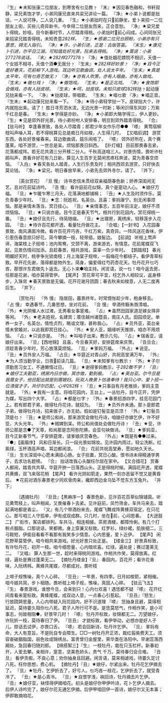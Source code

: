 <!-- { "loadSidebar": true } -->
『生』★未知张康二位朋友，到寒舍有乜见教﹖ 
『末』★因见春色融和，书轩寂静，梁兄素饱才学，小弟同康兄直来共梁兄讲论一篇。 
『净』★小弟卜说都是拙话，一人说可挣，二人说几重。 
『生』★小弟拙时在只前静坐，爱卜来招一二位朋友上街，买些儿奇异新书，今幸得二位朋友而来，正合意恕。 
『净』★梁兄爱卜得桃，妙哑。目今新春时节，人尽踏青得桃。小弟拙时前心闷成。心间同张兄来招梁兄踏青得桃，未知贵意*282样。 
『生』★感谢二位兄台顾盼，小弟亦有只意思，碍无人指引。 
『净』★许，小弟引进，正是：古版答笛。 
『末生』★康兄卜引进，尔平日江湖，可知值处好光景，阮来去得桃。 
『净』★莫说：小弟*277*278说话。 
『末』★*282样*277*278﹖ 
『净』★值处姻花嫖院不相识，夭值一个女妓不相寻，夭值个酒●无我分﹖ 
『生末』★*282样好妙景﹖ 
『净』★目今正是好春天，花前柳下人游戏。耳边听见歌曲调，处人说太平年。 
『生末』★真是太平年，可有乜奇艺做无﹖ 
『净』★亦有人吹箫，亦有人唱曲，亦有人做戏。 
『生末』★做乜戏﹖ 
『净』★做饱戏。 
『生末』★是正北戏。 
『净』★食饱即会做戏，亦有人挞皮球。 
『生末』★呵，挞皮球。未知只皮球*282样挞﹖起动康兄挞来看一下。 
『净』★挞皮球，带唱歌。 
『生末』★唱乜歌 
『净』★唱正音。 
『生末』★起动康兄挞来看一下。 
『净』★待小弟轻学挞一下。皮球拙大个，许内就抱出来。请了！ 胜日寻芳泗水滨，无边光景一时新；等闲识得东风妙；万紫千红总是春。 
『生末』★学得是亦妙。 
『净』★小弟即大略学得三，伊人更妙。 
『生』★见是郊外好光景，待小弟吩咐人安排春，明旦到郊外踏青得桃。 
『合』【驻马听】  幸逢春景致，各处人尽踏青；郎君少年女作乐尽●● 
『嗏』 黄莺宿柳枝叫声噪人耳，若不得桃算见总是痴日月如梭，人生得几时， 
【又唱前调】  游赏东西，各处好景催春来。耳边歌曲调，鼓乐闹咳了。 
『嗏』 郊外好所在，真个赛蓬莱。咱不游赏，一世总是呆。烦恼那畏日斜西。 
【扑灯蛾】  目前那畏春去紧，花落都成阵。若无花共酒三分开移二分人。千秋高送咱三人。对景伤情，畏听许杜鹃叫声，畏看许好花有几日新。算见人生百岁无莫闲苦疼枉奔波，莫为青春空烦恼。 
『入白』★春天各处人踏青，人生行乐贵及时；相共西郊去游赏，只好快去莫论钱。 
『净』★梁兄，明日春放早来，小弟先去郊外寺尔，请了。 
『并下』 

　　　｛英台赏花｝ 
『旦 慢』 诗书忠信未贯经双亲福荫春色新；娇养深闺闲无艺，且对花前延诗吟。 
『丑 慢』 看许庭前花似锦，真个是寔动人心。 
★娘仔万福。 
『旦』★乍暖乍寒三月夭，花落满地都铺棉； 
『丑』★人生及时须作乐，莫负青春少年时。 
『旦』★念：阮姓祝，名英台。且喜：爹妈康宁。别无闲事烦恼。那是亲情未落当，冥日挂心。 
『丑』★亲情事志，五百年前注定，娘仔不须烦恼恼。 
『旦』★只说亦是。目今正是春天节气，相共行到花园内，赏花得桃一番。 
『丑』★娘仔且先行，待简随缀。 
『旦』★出寝房，离绣床，轻移莲步入花园。 
『丑』★待许百花都开透，看量牡丹做花主。 
『合唱』【一封书】  入花园春景致，南风满面冷微。看许百花开巧吝，千红万紫，真奇异。一阵风送花香味，伊引惹伤春意掠只好花，简今攀摘一枝，轻带插，娘髻边。 
【前调】  听枝上莺声谛，海棠枝上子规啼；池内鸳鸯，交颈不离，游来游去，有情意。花前尾蝶双飞起，见景伤情闷加添。且趁春景，相共游戏，莫辜一负少年时。 
【鹊踏枝】  春光明媚好天时，桃李争光锁南枝；月上海棠子规啼，一翦梅花今都结子。看伊青草标致。早开花先谢，落得都是物外生。简身，偏爱得红芍药杏花天。牡丹花开乜巧吝，那恨许东君做先卜返去。无心卜来●咱主持。闲言语，说一乜！咱今返去房，任那是花谢，咱亦莫得管伊。 
【尾声】   赏花草可平宜，枉乞外人相较议，返身移步，入珠帘 
★春天景致是无偏，花开花谢月团圆；春去秋来如梭意，人无二度再后生。 
『并下』 

　　　｛赏牡丹｝ 
『外 慢』 隐居田，暮景终年。时常惆怅趁少年，枹身移去。 
『占 慢』 幸遇春节，几番思想，坐对花前。 
『合 慢』 举酒传觞朱唇清唱， 
『外』★光阴催人水过滩，无男看女事寔难。 
『占』★虽然田园家道足嫁女择非等闲。 
『外』★老夫姓祝，名建宾；厝住越州诸暨县，南庄人氏。田园烦足。单养一女子，名英台。情性贞烈，略谙文理，甚称我心。 
『占』★员外亚，英台亲情未曾婚对，以此我即冥日挂心。 
『外』★安人亚，姻缘听天推排，咱亦不用烦恼。 
『占』★只说亦是。 
『外』★叫咱子出来，教示几句。 
『占』★瑞香亚，请娘仔出来。 
『旦』【西地锦】  且喜，今旦春天好，安排筵席来庆贺。 
『丑旦合』 须趁青春少年时，芳心放落莫烦恼。 
『旦』★爹妈万福。 
『外占』★说亚。 
『丑』★员外安人万福。 
『占旦』★华筵近对青山好，共祝高堂满万年， 
『外』★为人须当勤学业，日夜前读几篇。 
『旦』★未知爹有乜教示﹖ 
『外』★子尔须勤苦习女工，不通懒惰过日。 
『旦』★谢得爹妈教示，子*282敢不学！ 
『丑』★娘仔工夫勤亚，绣房内日亦做，冥亦做，勤到极。 
『占』★英台亚。尔今旦是我厝女子，他日配出就是别厝媳妇。阮双人晚景卜怙谁奉待！我只心中，爱卜招一位清俊才子，共仔尔匹配，心中*282样﹖ 
『旦』★只事自有月老推排，爹妈主意就是。 
『外』★我有一主意。将咱花园内，王台上，一丛牡丹，目今正开，凭伊为媒，写出四个大字。 
『占』★都是乜字﹖ 
『外』★春景招游四字，挂觅花园门上。若有郎君子弟，做得牡丹花诗，就招为。 
『丑』★员外许未通。那卜是郎君子弟，做得牡丹诗，招来做子，亦无妨。假如是钉髻亚是员顶！ 
『外』★钉髻员顶是乜﹖ 
『丑』★是师公和尚，那来游赏会做牡丹诗，咱娘仔亦嫁乞伊，许不好亚，大头光年。 
『外』★贼婢到呆。师公和尚值处会做牡丹诗﹖ 
『丑』★亚，许师公那是念●了天尊，和尚那是念阿弥陀佛，会亚句袂做诗。 
『旦』★爹妈亚，目今正新春节气，子安排筵席，请爹娘庆赏春色。 
『外占』★既是有●●过来。 
『●』【画眉序】  风和日渐长。只一段光景如锦妆。见许园内雨过，轻尘洗断。红紫绿，玉杯酒高声唱，耳边都闹浪。 
『合』 花前共祝高堂寿，愿如地久天长。 
『旦』 生长深闺中心愿未满挂心肠。女子掞置，冥日心酸。恨书诗未得精通学男子，去求功名题榜。 
『合』 拙话改我心头酸枉尔屈在家中。 
【又合措花】  赏春人都闹，踏青共共草。华筵开拚一日落西山头。正是得桃时候。满园花开透，尾蝶共黄蜂，双飞来宿花梢 
【尾声】  看许光阴如箭走，果然一刻亦恶留不觉又是黄昏后。 
★花前对酒乐春景老少同欢骨肉亲，纔即西边金乌坠不觉东方玉兔升。 『并下』 

　　　｛遇摘牡丹｝ 
『旦丑』【黑麻序一】  春景色新，见许百花百草似锦铺茵。听见黄莺枝上，叫声相闻，又畏催春卜去紧。见许庭前，凤竹筛金，车共马来去，踏起满地都是香尘， 
『又』有几个带酒纷来去，尾蝶飞舞成阵黄蜂双宿定，在只花心。那亏咱三人守孤单，伊有成双成群。只几时，坐在前，心闷思春。 
【大迓鼓二】 广街市，客店都排列。车共马，相连相接。茶房酒楼，都障怜俐。有几个打粉点胭脂。口那说话，笑都微。身上穿兼又标致。红罗衫，绿纱裙，肌肤细二。三弓鞋短，伊偷目看看不看那有我笑多少情意。心内思量，爱卜近伊。 
【尾声】 闲花野草莫管伊。咱今相共来游戏。好光好景只处正是。 
【缕金三】 好景真标致，有许牡丹花，初开一枝。咱今细思量，心内暗欢喜。红绿。遍处是；赛过蓬莱无二。 
『又唱』 算人生那一世，趁时来得桃同游戏。作梢共作笑，莫得放离。红绿，遍处是赛过蓬莱无二。 
【摘牡丹缕金】『旦』 春园内，百花开；看许花香味，入阮绣帏。黄蜂共尾蝶，尽都成对。畏听枝 

上啼子规憔噪，真个人心碎。 
『旦丑』 一年景，有四季。日月如梭箭，紧相催。咱今娘共简，步卜相随。畏听枝上啼子规，憔噪，真固人心碎。 
【驻云飞五】『生』 春景游戏，谁想今旦，会来到只！心内乜欢喜！遇恁都不疑 
『嗏』 花开红间青看来寔标致。黄蜂尾蝶，成双动人意，一点春心引惹起。 
『旦丑』『怒生』 行放跷踦思量，人心内带疑入阮花园内，好不识道理 
『嗏』 恁抽身且避，莫得相延迟，莫待霎久阻你乜八死。君子人所行可不是。是恁莫怒气，作梢作笑，是小可事志，何故相阻●，好景罕几时！ 
『嗏』 牡丹开标致，妆锦都无二。万望娘仔，许阮折一枝，莫待春归了伊。 
『旦丑』 才貌标致，看伊举动，必想亦是好人子儿。掠话去试伊，亦畏口舌。 
『嗏』 若会回新诗，牡丹许乞伊。 
『旦』 爹妈有命，大人有意旨，不是阮自专会障生。□□一树牡丹开正浓，裁红翦紫费天工。须容奋破胭脂国，丽色妆成锦绣丛。富贵曾归金屋里，荣华类在洛阳中。早谢蕊落西厢处，急回春归随刘郎。 
【绵搭絮三】『生』 一枝牡丹，栽在只玉栏杆。新春初开，人爱去攀。亲相许，寔意，坚美色娇头，贵气 
千万。莫待春归会合难。 
『丑旦』 看伊贪痴，不良心意；劝你抽身且回避。闲言语，莫来相谑戏，待霎久定讨八死。枉你思想，费心机。 
【摘牡丹】『丑』★娘仔，尔紧出来。牡丹花乞伊摘去了。 
『旦』★牡丹，乞伊折去了，好亏人。乜巧吝一枝花，乞伊折去了，就受青冷了。 
『丑』★是心青冷。 
『旦』★自恨学浅，袂回诗，牡丹摘去片乞伊。 
『丑』★娘仔亚，袂怪得伊摘咱花。初头是娘仔你甲伊吟诗，花卜乞伊人摘去。后伊人诗吟完了，娘仔尔花无通乞伊摘。后伊甲咱回伊一首诗，娘仔尔又无本事；伊即敢摘咱花。 
